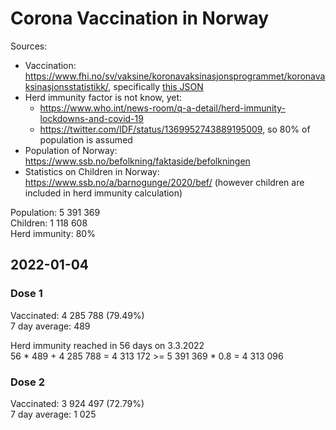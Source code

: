 # Corona Vaccination in Norway

Sources:

- Vaccination: <https://www.fhi.no/sv/vaksine/koronavaksinasjonsprogrammet/koronavaksinasjonsstatistikk/>, specifically [this JSON](https://www.fhi.no/api/chartdata/api/99119)
- Herd immunity factor is not know, yet:
  - <https://www.who.int/news-room/q-a-detail/herd-immunity-lockdowns-and-covid-19>
  - <https://twitter.com/IDF/status/1369952743889195009>, so 80% of population is assumed
- Population of Norway: <https://www.ssb.no/befolkning/faktaside/befolkningen>
- Statistics on Children in Norway: https://www.ssb.no/a/barnogunge/2020/bef/ (however children are included in herd immunity calculation)

Population: 5 391 369  
Children: 1 118 608  
Herd immunity: 80%  

## 2022-01-04

### Dose 1

Vaccinated: 4 285 788 (79.49%)  
7 day average: 489

Herd immunity reached in 56 days on 3.3.2022  
56 * 489 + 4 285 788 = 4 313 172 >= 5 391 369 * 0.8 = 4 313 096

### Dose 2

Vaccinated: 3 924 497 (72.79%)  
7 day average: 1 025

